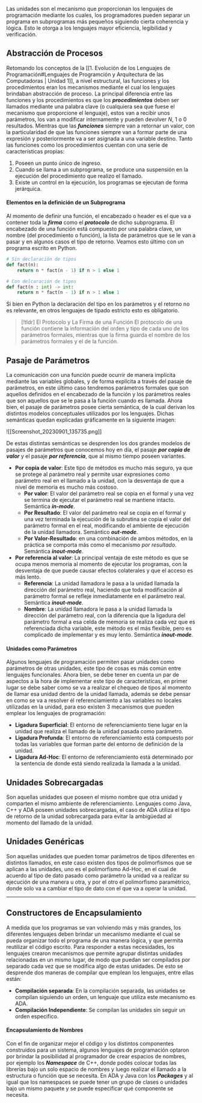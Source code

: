 Las unidades son el mecanismo que proporcionan los lenguajes de programación mediante los cuales, los programadores pueden separar un programa en subprogramas más pequeños siguiendo cierta coherencia y lógica. Esto le otorga a los lenguajes mayor eficiencia, legibilidad y verificación.
## Abstracción de Procesos

Retomando los conceptos de la [[1. Evolución de los Lenguajes de Programación#Lenguajes de Programción y Arquitectura de las Computadoras | Unidad 1]], a nivel estructural, las funciones y los procedimientos eran los mecanismos mediante el cual los lenguajes brindaban abstracción de proceso.
La principal diferencia entre las funciones y los procedimientos es que los ***procedimientos*** deben ser llamados mediante una palabra clave (o cualquiera sea que fuese el mecanismo que proporcione el lenguaje), estos van a recibir unos parámetros, los van a modificar internamente y pueden devolver $N$, 1 o 0 resultados.
Mientras que las ***funciones*** siempre van a retornar un valor, con la particularidad de que las funciones siempre van a formar parte de una expresión y posteriormente va a ser asignada a una variable destino.
Tanto las funciones como los procedimientos cuentan con una serie de características propias:

1. Poseen un punto único de ingreso.
2. Cuando se llama a un subprograma, se produce una suspensión en la ejecución del procedimiento que realizo el llamado.
3. Existe un control en la ejecución, los programas se ejecutan de forma jerárquica.
#### Elementos en la definición de un Subprograma

Al momento de definir una función, el encabezado o header es el que va a contener toda la ***firma*** como el ***protocolo*** de dicho subprograma. El encabezado de una función está compuesto por una palabra clave, un nombre (del procedimiento o función), la lista de parámetros que se le van a pasar y en algunos casos el tipo de retorno. Veamos esto último con un programa escrito en Python.

```python
# Sin declaración de tipos
def fact(n):
	return n * fact(n - 1) if n > 1 else 1

# Con delcaración de tipos
def fact(n : int) -> int:
	return n * fact(n - 1) if n > 1 else 1
```

Si bien en Python la declaración del tipo en los parámetros y el retorno no es relevante, en otros lenguajes de tipado estricto esto es obligatorio.

>[!tldr] El Protocolo y La Firma de una Función
>El protocolo de una función contiene la información del orden y tipo de cada uno de los parámetros formales, mientras que la firma guarda el nombre de los parámetros formales y el de la función.

## Pasaje de Parámetros

La comunicación con una función puede ocurrir de manera implícita mediante las variables globales, y de forma explícita a través del pasaje de parámetros, en este último caso tendremos parámetros formales que son aquellos definidos en el encabezado de la función y los parámetros reales que son aquellos que se le pasa a la función cuando es llamada.
Ahora bien, el pasaje de parámetros posee cierta semántica, de la cual derivan los distintos modelos conceptuales utilizados por los lenguajes. Dichas semánticas quedan explicadas gráficamente en la siguiente imagen:

![[Screenshot_20230901_135735.png]]

De estas distintas semánticas se desprenden los dos grandes modelos de pasajes de parámetros que conocemos hoy en día, el pasaje ***por copia de valor*** y el pasaje ***por referencia***, que al mismo tiempo poseen variantes.

- **Por copia de valor**: Este tipo de métodos es mucho más seguro, ya que se protege al parámetro real y permite usar expresiones como parámetro real en el llamado a la unidad, con la desventaja de que a nivel de memoria es mucho más costoso.
	- **Por valor**: El valor del parámetro real se copia en el formal y una vez se termina de ejecutar el parámetro real se mantiene intacto. Semántica ***in-mode***.
	- **Por Resultado**: El valor del parámetro real se copia en el formal y una vez terminada la ejecución de la subrutina se copia el valor del parámetro formal en el real, modificando el ambiente de ejecución de la unidad llamadora. Semántico ***out-mode***.
	- **Por Valor-Resultado**: en una combinación de ambos métodos, en la práctica se comporta más como el mecanismo *por resultado*. Semántica ***inout-mode***.
- **Por referencia al valor**: La principal ventaja de este método es que se ocupa menos memoria al momento de ejecutar los programas, con la desventaja de que puede causar efectos colaterales y que el acceso es más lento.
	- **Referencia**: La unidad llamadora le pasa a la unidad llamada la dirección del parámetro real, haciendo que toda modificación al parámetro formal se refleje inmediatamente en el parámetro real. Semántica ***inout-mode***.
	- **Nombre**: La unidad llamadora le pasa a la unidad llamada la dirección del parámetro real, con la diferencia que la ligadura del parámetro formal a esa celda de memoria se realiza cada vez que es referenciada dicha variable, este método es el más flexible, pero es complicado de implementar y es muy lento. Semántica ***inout-mode***.
#### Unidades como Parámetros

Algunos lenguajes de programación permiten pasar unidades como parámetros de otras unidades, este tipo de cosas es más común entre lenguajes funcionales. Ahora bien, se debe tener en cuenta un par de aspectos a la hora de implementar este tipo de características, en primer lugar se debe saber como se va a realizar el chequeo de tipos al momento de llamar esa unidad dentro de la unidad llamada, además se debe pensar en como se va a resolver él referenciamiento a las variables no locales utilizadas en la unidad, para eso existen 3 mecanismos que pueden emplear los lenguajes de programación:

- **Ligadura Superficial**: El entorno de referenciamiento tiene lugar en la unidad que realiza el llamado de la unidad pasada como parámetro.
- **Ligadura Profunda**: El entorno de referenciamiento está compuesto por todas las variables que forman parte del entorno de definición de la unidad.
- **Ligadura Ad-Hoc**: El entorno de referenciamiento está determinado por la sentencia de donde está siendo realizada la llamada a la unidad.

## Unidades Sobrecargadas

Son aquellas unidades que poseen el mismo nombre que otra unidad y comparten el mismo ambiente de referenciamiento. Lenguajes como Java, C++ y ADA poseen unidades sobrecargadas, el caso de ADA utiliza el tipo de retorno de la unidad sobrecargada para evitar la ambigüedad al momento del llamado de la unidad.

## Unidades Genéricas

Son aquellas unidades que pueden tomar parámetros de tipos diferentes en distintos llamados, en este caso existen dos tipos de polimorfismos que se aplican a las unidades, uno es el polimorfismo Ad-Hoc, en el cual de acuerdo al tipo de dato pasado como parámetro la unidad va a realizar su ejecución de una manera u otra, y por el otro el polimorfismo paramétrico, donde solo va a cambiar el tipo de dato con el que va a operar la unidad.

---

## Constructores de Encapsulamiento

A medida que los programas se van volviendo más y más grandes, los diferentes lenguajes deben brindar un mecanismo mediante el cual se pueda organizar todo el programa de una manera lógica, y que permita reutilizar el código escrito.
Para responder a estas necesidades, los lenguajes crearon mecanismos que permite agrupar distintas unidades relacionadas en un mismo lugar, de modo que puedan ser compilados por separado cada vez que se modifica algo de estas unidades. De esto se desprende dos maneras de compilar que emplean los lenguajes, entre ellas están:

- **Compilación separada**: En la compilación separada, las unidades se compilan siguiendo un orden, un lenguaje que utiliza este mecanismo es ADA.
- **Compilación Independiente**: Se compilan las unidades sin seguir un orden especifico.

#### Encapsulamiento de Nombres

Con el fin de organizar mejor el código y los distintos componentes construidos para un sistema, algunos lenguajes de programación optaron por brindar la posibilidad al programador de crear espacios de nombres, por ejemplo los ***Namespace*** de C++, donde podés colocar todas las librerías bajo un solo espacio de nombres y luego realizar el llamado a la estructura o función que se necesita. En ADA y Java con los ***Packages*** y al igual que los namespaces se puede tener un grupo de clases o unidades bajo un mismo paquete y se puede especificar qué componente se necesita.